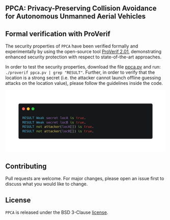 ## PPCA: Privacy-Preserving Collision Avoidance for Autonomous Unmanned Aerial Vehicles

## Formal verification with ProVerif
The security properties of `PPCA` have been verified formally and experimentally by using the open-source tool <a href="https://prosecco.gforge.inria.fr/personal/bblanche/proverif/">ProVerif 2.01</a>, demonstrating enhanced security protection with respect to state-of-the-art approaches.

In order to test the security properties, download the file <a href="ppca.pv">ppca.pv</a> and run: `./proverif ppca.pv | grep "RESULT"`.
Further, in order to verify that the location is a strong secret (i.e. the attacker cannot launch offline guessing attacks on the location value), please follow the guidelines inside the code.

<p align="center">
  <img src="./img/proverif.png" alt="PPCA" width="700">
</p>

## Contributing
Pull requests are welcome. For major changes, please open an issue first to discuss what you would like to change.

## License
`PPCA` is released under the BSD 3-Clause <a href="LICENSE">license</a>.
